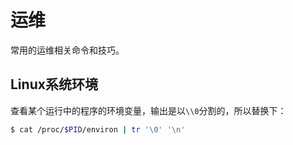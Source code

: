 # 运维

常用的运维相关命令和技巧。

## Linux系统环境

查看某个运行中的程序的环境变量，输出是以`\\0`分割的，所以替换下：

```bash
$ cat /proc/$PID/environ | tr '\0' '\n'
```
